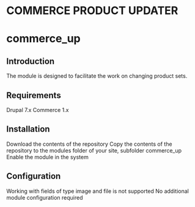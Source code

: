 # COMMERCE PRODUCT UPDATER
# commerce_up
## Introduction
The module is designed to facilitate the work on changing product sets.
## Requirements
Drupal 7.x Commerce 1.x 
## Installation
Download the contents of the repository
Copy the contents of the repository to the modules folder of your site, subfolder commerce_up
Enable the module in the system
## Configuration
Working with fields of type image and file is not supported
No additional module configuration required

